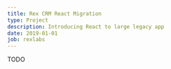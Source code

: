 ```yaml
---
title: Rex CRM React Migration
type: Project
description: Introducing React to large legacy app
date: 2019-01-01
job: rexlabs
---
```


TODO
